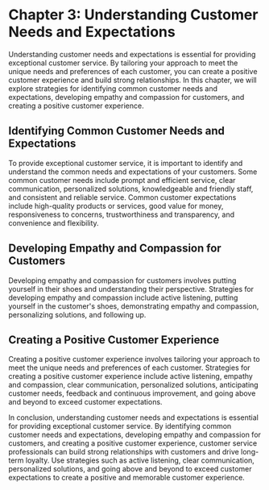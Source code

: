 Chapter 3: Understanding Customer Needs and Expectations
========================================================

Understanding customer needs and expectations is essential for providing exceptional customer service. By tailoring your approach to meet the unique needs and preferences of each customer, you can create a positive customer experience and build strong relationships. In this chapter, we will explore strategies for identifying common customer needs and expectations, developing empathy and compassion for customers, and creating a positive customer experience.

Identifying Common Customer Needs and Expectations
--------------------------------------------------

To provide exceptional customer service, it is important to identify and understand the common needs and expectations of your customers. Some common customer needs include prompt and efficient service, clear communication, personalized solutions, knowledgeable and friendly staff, and consistent and reliable service. Common customer expectations include high-quality products or services, good value for money, responsiveness to concerns, trustworthiness and transparency, and convenience and flexibility.

Developing Empathy and Compassion for Customers
-----------------------------------------------

Developing empathy and compassion for customers involves putting yourself in their shoes and understanding their perspective. Strategies for developing empathy and compassion include active listening, putting yourself in the customer's shoes, demonstrating empathy and compassion, personalizing solutions, and following up.

Creating a Positive Customer Experience
---------------------------------------

Creating a positive customer experience involves tailoring your approach to meet the unique needs and preferences of each customer. Strategies for creating a positive customer experience include active listening, empathy and compassion, clear communication, personalized solutions, anticipating customer needs, feedback and continuous improvement, and going above and beyond to exceed customer expectations.

In conclusion, understanding customer needs and expectations is essential for providing exceptional customer service. By identifying common customer needs and expectations, developing empathy and compassion for customers, and creating a positive customer experience, customer service professionals can build strong relationships with customers and drive long-term loyalty. Use strategies such as active listening, clear communication, personalized solutions, and going above and beyond to exceed customer expectations to create a positive and memorable customer experience.
